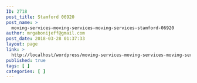 ```yaml
---
ID: 2718
post_title: Stamford 06920
post_name: >
  moving-services-moving-services-moving-services-stamford-06920
author: mrgabonijeff@gmail.com
post_date: 2018-03-28 01:37:33
layout: page
link: >
  http://localhost/wordpress/moving-services-moving-services-moving-services-stamford-06920/
published: true
tags: [ ]
categories: [ ]
---
```

